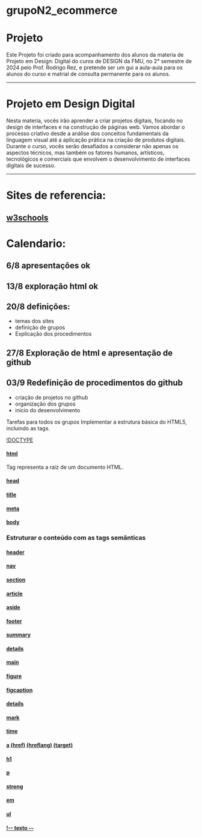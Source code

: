 # grupoN2_ecommerce
# Projeto

Este Projeto foi criado para acompanhamento dos alunos da materia de Projeto em Design: Digital
do curos de DESIGN da FMU, no 2° semestre de 2024 pelo Prof. Rodrigo Rez, e pretende ser um gui a aula-aula para os alunos do curso e matrial de consulta permanente para os alunos.

---

# Projeto em Design Digital

Nesta materia, vocês irão aprender a criar projetos digitais, focando no design de interfaces e na construção de páginas web. Vamos abordar o processo criativo desde a análise dos conceitos fundamentais da linguagem visual até a aplicação prática na criação de produtos digitais. Durante o curso, vocês serão desafiados a considerar não apenas os aspectos técnicos, mas também os fatores humanos, artísticos, tecnológicos e comerciais que envolvem o desenvolvimento de interfaces digitais de sucesso.

---

# Sites de referencia:
[w3schools](https://www.w3schools.com)
---


# Calendario:

## 6/8 apresentações ok
 
## 13/8 exploração html ok

## 20/8 definições:
- temas dos sites
- definição de grupos
- Explicação dos procedimentos

## 27/8 Exploração de html e apresentação de github

## 03/9 Redefinição de procedimentos do github
- criação de projetos no github
- organização dos grupos
- inicio do desenvolvimento

Tarefas para todos os grupos 
Implementar a estrutura básica do HTML5, incluindo as tags.


[!DOCTYPE](https://www.w3schools.com/tags/tag_doctype.asp)

#### [html](https://www.w3schools.com/tags/tag_html.asp)
Tag representa a raiz de um documento HTML.

#### [head](https://www.w3schools.com/tags/tag_head.asp) 

#### [title](https://www.w3schools.com/tags/tag_title.asp) 

#### [meta](https://www.w3schools.com/tags/tag_meta.asp)

#### [body](https://www.w3schools.com/tags/tag_body.asp)

### Estruturar o conteúdo com as tags semânticas  
#### [header](https://www.w3schools.com/tags/tag_header.asp) 

#### [nav](https://www.w3schools.com/tags/tag_nav.asp)

#### [section](https://www.w3schools.com/tags/tag_section.asp)

#### [article](https://www.w3schools.com/tags/tag_article.asp)

#### [aside](https://www.w3schools.com/tags/tag_aside.asp)

#### [footer](https://www.w3schools.com/tags/tag_footer.asp)

#### [summary](https://www.w3schools.com/tags/tag_summary.asp)

#### [details](https://www.w3schools.com/tags/tag_details.asp)

#### [main](https://www.w3schools.com/tags/tag_main.asp)

#### [figure](https://www.w3schools.com/tags/tag_figure.asp)

#### [figcaption](https://www.w3schools.com/tags/tag_figcaption.asp)

#### [details](https://www.w3schools.com/tags/tag_details.asp)

#### [mark](https://www.w3schools.com/tags/tag_mark.asp)

#### [time](https://www.w3schools.com/tags/tag_time.asp)

#### [a](https://www.w3schools.com/tags/tag_a.asp) [(href)](https://www.w3schools.com/tags/att_a_href.asp) [(hreflang)](https://www.w3schools.com/tags/att_a_hreflang.asp) [(target)](https://www.w3schools.com/tags/att_a_target.asp)

#### [h1](https://www.w3schools.com/tags/tag_hn.asp)

#### [p](https://www.w3schools.com/tags/tag_p.asp)

#### [strong](https://www.w3schools.com/tags/tag_strong.asp)

#### [em](https://www.w3schools.com/tags/tag_em.asp)

#### [ul](https://www.w3schools.com/tags/tag_ul.asp)

#### [!-- texto --](https://www.w3schools.com/tags/tag_comment.asp)
